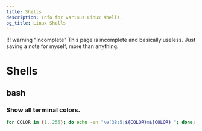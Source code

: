 ```yaml
---
title: Shells
description: Info for various Linux shells.
og_title: Linux Shells
---
```


!!! warning "Incomplete"
    This page is incomplete and basically useless. Just saving a note for myself, more than anything.

# Shells

## bash

### Show all terminal colors.

```sh
for COLOR in {1..255}; do echo -en "\e[38;5;${COLOR}m${COLOR} "; done; echo;
```
